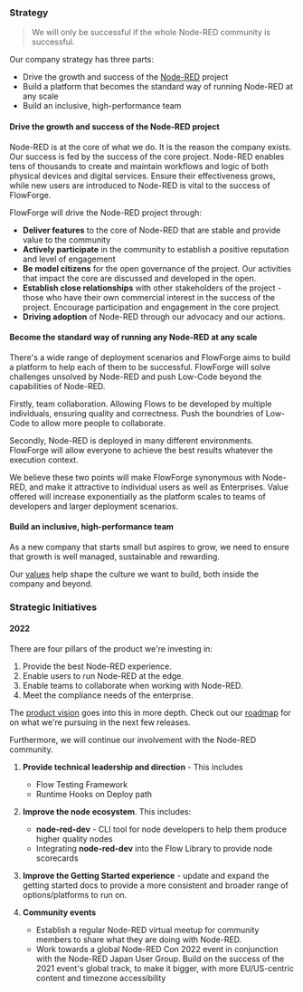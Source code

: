 ### Strategy

> We will only be successful if the whole Node-RED community is successful.

Our company strategy has three parts:

 - Drive the growth and success of the [Node-RED](https://nodered.org) project
 - Build a platform that becomes the standard way of running Node-RED at any scale
 - Build an inclusive, high-performance team

#### Drive the growth and success of the Node-RED project

Node-RED is at the core of what we do. It is the reason the company exists. Our
success is fed by the success of the core project. Node-RED enables tens of
thousands to create and maintain workflows and logic of both physical devices
and digital services. Ensure their effectiveness grows, while new users are
introduced to Node-RED is vital to the success of FlowForge.

FlowForge will drive the Node-RED project through:

 - **Deliver features** to the core of Node-RED that are stable and provide value to the community
 - **Actively participate** in the community to establish a positive reputation and level of engagement
 - **Be model citizens** for the open governance of the project. Our activities that impact the core are discussed and developed in the open.
 - **Establish close relationships** with other stakeholders of the project - those who have their own commercial interest in the success of the project. Encourage participation and engagement in the core project.
 - **Driving adoption** of Node-RED through our advocacy and our actions.

#### Become the standard way of running any Node-RED at any scale

There's a wide range of deployment scenarios and FlowForge aims to build a
platform to help each of them to be successful. FlowForge will solve challenges
unsolved by Node-RED and push Low-Code beyond the capabilities of Node-RED.

Firstly, team collaboration. Allowing Flows to be developed by multiple
individuals, ensuring quality and correctness. Push the boundries of Low-Code
to allow more people to collaborate.

Secondly, Node-RED is deployed in many different environments. FlowForge will allow
everyone to achieve the best results whatever the execution context.

We believe these two points will make FlowForge synonymous with Node-RED, and
make it attractive to individual users as well as Enterprises. Value offered
will increase exponentially as the platform scales to teams of developers and
larger deployment scenarios.

#### Build an inclusive, high-performance team

As a new company that starts small but aspires to grow, we need to ensure that growth is well managed, sustainable and rewarding.

Our [values](../company#values) help shape the culture we want to build, both inside the company and beyond.

### Strategic Initiatives

#### 2022

There are four pillars of the product we're investing in:
1. Provide the best Node-RED experience.
1. Enable users to run Node-RED at the edge.
1. Enable teams to collaborate when working with Node-RED.
1. Meet the compliance needs of the enterprise.

The [product vision](../company/product-vision.md) goes into this in more depth.
Check out our [roadmap](https://github.com/orgs/flowforge/projects/5) for on what we're pursuing in the next few releases.

Furthermore, we will continue our involvement with the Node-RED community.


1. **Provide technical leadership and direction** - This includes
    - Flow Testing Framework
    - Runtime Hooks on Deploy path

2. **Improve the node ecosystem**. This includes:
    - **node-red-dev** - CLI tool for node developers to help them produce higher quality nodes
    - Integrating **node-red-dev** into the Flow Library to provide node scorecards

3. **Improve the Getting Started experience** - update and expand the getting started docs to provide a more consistent and broader range of options/platforms to run on.

4. **Community events**
    - Establish a regular Node-RED virtual meetup for community members to share what they are doing with Node-RED.
    - Work towards a global Node-RED Con 2022 event in conjunction with the Node-RED Japan User Group. Build on the success of the 2021 event's global track, to make it bigger, with more EU/US-centric content and timezone accessibility
